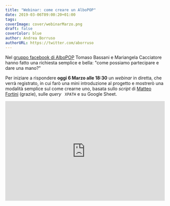 ```yaml
---
title: "Webinar: come creare un AlboPOP"
date: 2019-03-06T09:00:20+01:00
tags: 
coverImage: cover/webinarMarzo.png
draft: false
coverColor: blue
author: Andrea Borruso
authorURL: https://twitter.com/aborruso
---
```


Nel [gruppo facebook di AlboPOP](https://www.facebook.com/groups/albopop/permalink/2263300403708870/) Tomaso Bassani e Mariangela Cacciatore hanno fatto una richiesta semplice e bella: "come possiamo partecipare e dare una mano?"

Per iniziare a rispondere **oggi 6 Marzo alle 18:30** un _webinar_ in diretta, che verrà registrato, in cui farò una mini introduzione al progetto e mostrerò una modalità semplice sul come crearne uno, basata sullo _script_ di [Matteo Fortini](https://twitter.com/matt_fortini) (grazie), sulle _query_ ` XPATH` e su Google Sheet.

<iframe width="100%" height="315" src="https://www.youtube.com/embed/opB7X9eZHTU" frameborder="0" allow="accelerometer; autoplay; encrypted-media; gyroscope; picture-in-picture" allowfullscreen></iframe>
